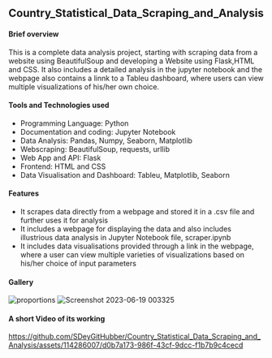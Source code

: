 ## Country_Statistical_Data_Scraping_and_Analysis
#### Brief overview   
This is a complete data analysis project, starting with scraping data from a website using BeautifulSoup and developing a Website using Flask,HTML and CSS. It also includes a detailed analysis in the jupyter notebook and the webpage also contains a linnk to a Tableu dashboard, where users can view multiple visualizations of his/her own choice.
#### Tools and Technologies used
* Programming Language: Python
* Documentation and coding: Jupyter Notebook
* Data Analysis: Pandas, Numpy, Seaborn, Matplotlib
* Webscraping: BeautifulSoup, requests, urllib
* Web App and API: Flask
* Frontend: HTML and CSS
* Data Visualisation and Dashboard: Tableu, Matplotlib, Seaborn  
 
 #### Features
 * It scrapes data directly from a webpage and stored it in a .csv file and further uses it for analysis
 * It includes a webpage for displaying the data and also includes illustrious data analysis in Jupyter Notebook file, scraper.ipynb
 * It includes data visualisations provided through a link in the webpage, where a user can view multiple varieties of visualizations based on his/her choice of input parameters
 #### Gallery
 ![proportions](https://github.com/SDeyGitHubber/Country_Statistical_Data_Scraping_and_Analysis/assets/114286007/220e5d6a-46b3-4c94-aca9-43e0c5e3d470)
 ![Screenshot 2023-06-19 003325](https://github.com/SDeyGitHubber/Country_Statistical_Data_Scraping_and_Analysis/assets/114286007/5216916e-c215-4d5d-93c4-ad421cba68f0)

 #### A short Video of its working
https://github.com/SDeyGitHubber/Country_Statistical_Data_Scraping_and_Analysis/assets/114286007/d0b7a173-986f-43cf-9dcc-f1b7b9c4cecd
